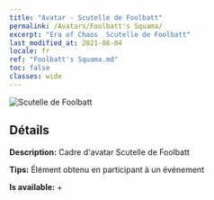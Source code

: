 ```yaml
---
title: "Avatar - Scutelle de Foolbatt"
permalink: /Avatars/Foolbatt's Squama/
excerpt: "Era of Chaos  Scutelle de Foolbatt"
last_modified_at: 2021-08-04
locale: fr
ref: "Foolbatt's Squama.md"
toc: false
classes: wide
---
```

 ![Scutelle de Foolbatt](/images/a/avatarFrame_83.png)

## Détails

 **Description:** Cadre d'avatar Scutelle de Foolbatt 

 **Tips:** Élément obtenu en participant à un événement 

 **Is available:**  + 

